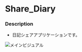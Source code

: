 # Share_Diary

### Description

- 日記シェアアプリケーションです。

![メインビジュアル](https://github.com/38Koo/share_diary/assets/77060712/fdad7849-0a12-4af9-bf0c-68777a90d3b8)
